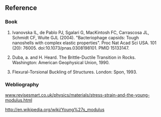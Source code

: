 ## Reference
### Book
1. Ivanovska IL, de Pablo PJ, Sgalari G, MacKintosh FC, Carrascosa JL, Schmidt CF, Wuite GJL (2004). "Bacteriophage capsids: Tough nanoshells with complex elastic properties". Proc Nat Acad Sci USA. 101 (20): 76005. doi:10.1073/pnas.0308198101. PMID 15133147.

2. Duba, a. and H. Heard. The Brittle-Ductile Transition in Rocks. Washington: American Geophysical Union, 1990.

3. Flexural-Torsional Buckling of Structures. London: Spon, 1993.


 ### Webliography

www.revisesmart.co.uk/physics/materials/stress-strain-and-the-young-modulus.html

http://en.wikipedia.org/wiki/Young%27s_modulus
